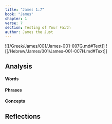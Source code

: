 ```yaml
---
title: "James 1:7"
book: "James"
chapter: 1
verse: 7
section: Testing of Your Faith
author: James the Just
---
```

![[/Greek/James/001/James-001-007G.md#Text]]
![[/Hebrew/James/001/James-001-007H.md#Text]]

## Analysis

#### Words

#### Phrases

#### Concepts

## Reflections
